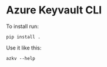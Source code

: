 # Azure Keyvault CLI

To install run:

```
pip install .
```

Use it like this:

```
azkv --help
```